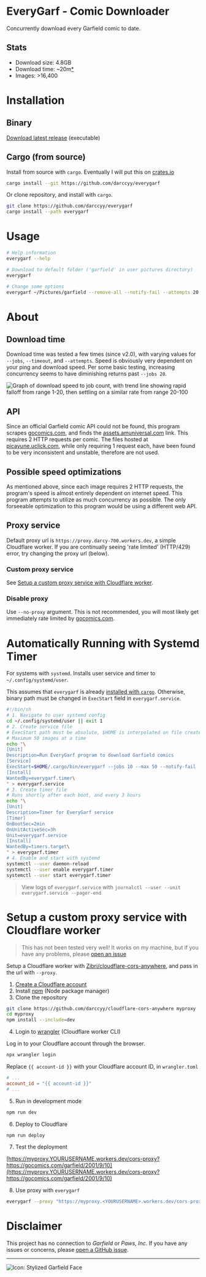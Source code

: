 # EveryGarf - Comic Downloader

Concurrently download every Garfield comic to date.

## Stats

- Download size: 4.8GB
- Download time: ~20m[*](#download-time)
- Images: >16,400

# Installation

## Binary

[Download latest release](https://github.com/darccyy/everygarf/releases/latest) (executable)

## Cargo (from source)

Install from source with `cargo`.
Eventually I will put this on [crates.io](https://crates.io)

```sh
cargo install --git https://github.com/darccyy/everygarf
```

Or clone repository, and install with `cargo`.

```sh
git clone https://github.com/darccyy/everygarf
cargo install --path everygarf
```

# Usage

```sh
# Help information
everygarf --help

# Download to default folder ('garfield' in user pictures directory)
everygarf

# Change some options
everygarf ~/Pictures/garfield --remove-all --notify-fail --attempts 20 --timeout 30 --jobs 40 --max 300
```

# About

## Download time

Download time was tested a few times (since v2.0), with varying values for `--jobs`, `--timeout`, and `--attempts`.
Speed is obviously very dependent on your ping and download speed.
Per some basic testing, increasing concurrency seems to have diminishing returns past `--jobs 20`.

![Graph of download speed to job count, with trend line showing rapid falloff from range 1-20, then settling on a similar rate from range 20-100](./image/download-speed-graph.png)

## API

Since an official Garfield comic API could not be found, this program scrapes [gocomics.com](https://www.gocomics.com/garfield/1978/6/19), and finds the [assets.amuniversal.com](https://assets.amuniversal.com/aead3a905f69012ee3c100163e41dd5b) link.
This requires 2 HTTP requests per comic.
The files hosted at [picayune.uclick.com](https://picayune.uclick.com/comics/ga/1978/ga780619.gif), while only requiring 1 request each, have been found to be very inconsistent and unstable, therefore are not used.

## Possible speed optimizations

As mentioned above, since each image requires 2 HTTP requests, the program's speed is almost entirely dependent on internet speed.
This program attempts to utilize as much concurrency as possible.
The only forseeable optimization to this program would be using a different web API.

## Proxy service

Default proxy url is `https://proxy.darcy-700.workers.dev`, a simple Cloudflare worker.
If you are continually seeing 'rate limited' (HTTP/429) error, try changing the proxy url (below).

### Custom proxy service

See [Setup a custom proxy service with Cloudflare worker](#setup-a-custom-proxy-service-with-cloudflare-worker).

### Disable proxy

Use `--no-proxy` argument.
This is not recommended, you will most likely get immediately rate limited by [gocomics.com](https://www.gocomics.com/garfield/1978/6/19).

# Automatically Running with Systemd Timer

For systems with `systemd`.
Installs user service and timer to `~/.config/systemd/user`.

This assumes that `everygarf` is already [installed with `cargo`](#cargo-from-source).
Otherwise, binary path must be changed in `ExecStart` field in `everygarf.service`.

```sh
#!/bin/sh
# 1. Navigate to user systemd config
cd ~/.config/systemd/user || exit 1
# 2. Create service file
# ExecStart path must be absolute, $HOME is interpolated on file create
# Maximum 50 images at a time
echo "\
[Unit]
Description=Run EveryGarf program to download Garfield comics
[Service]
ExecStart=$HOME/.cargo/bin/everygarf --jobs 10 --max 50 --notify-fail
[Install]
WantedBy=everygarf.timer\
" > everygarf.service
# 3. Create timer file
# Runs shortly after each boot, and every 3 hours
echo "\
[Unit]
Description=Timer for EveryGarf service
[Timer]
OnBootSec=2min
OnUnitActiveSec=3h
Unit=everygarf.service
[Install]
WantedBy=timers.target\
" > everygarf.timer
# 4. Enable and start with systemd
systemctl --user daemon-reload
systemctl --user enable everygarf.timer
systemctl --user start everygarf.timer
```

> View logs of `everygarf.service` with `journalctl --user --unit everygarf.service --pager-end`


# Setup a custom proxy service with Cloudflare worker

> This has not been tested very well! It works on my machine, but if you have any problems, please [open an issue](https://github.com/darccyy/everygarf/issues/new)

Setup a Cloudflare worker with [Zibri/cloudflare-cors-anywhere](https://github.com/darccyy/cloudflare-cors-anywhere), and pass in the url with `--proxy`.

1. [Create a Cloudflare account](https://dash.cloudflare.com/sign-up)
2. Install [npm](https://docs.npmjs.com/downloading-and-installing-node-js-and-npm) (Node package manager)
3. Clone the repository

```sh
git clone https://github.com/darccyy/cloudflare-cors-anywhere myproxy
cd myproxy
npm install --include=dev
```

4. Login to [wrangler](https://developers.cloudflare.com/workers/wrangler/) (Cloudflare worker CLI)

Log in to your Cloudflare account through the browser.

```sh
npx wrangler login
```

Replace `{{ account-id }}` with your Cloudflare account ID, in `wrangler.toml`

```toml
# ...
account_id = "{{ account-id }}" 
# ...
```

5. Run in development mode

```sh
npm run dev
```

6. Deploy to Cloudflare

```sh
npm run deploy
```

7. Test the deployment

[https://myproxy.YOURUSERNAME.workers.dev/cors-proxy?https://gocomics.com/garfield/2001/9/10](https://myproxy.YOURUSERNAME.workers.dev/cors-proxy?https://gocomics.com/garfield/2001/9/10)

8. Use proxy with `everygarf`

```sh
everygarf --proxy "https://myproxy.<YOURUSERNAME>.workers.dev/cors-proxy"
```

# Disclaimer

This project has no connection to *Garfield* or *Paws, Inc*. 
If you have any issues or concerns, please [open a GitHub issue](https://github.com/darccyy/everygarf/issues/new).

---

![Icon: Stylized Garfield Face](./image/icon.png)

